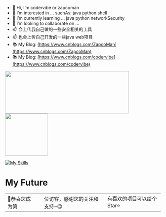 

- 👋 Hi, I’m codervibe or zapcoman
- 👀 I’m interested in ...  suchAs: java python shell 
- 🌱 I’m currently learning ... java python networkSecurity
- 💞️ I’m looking to collaborate on ...
- 📫 会上传我自己做的一些安全相关的工具
- 📫 也会上传自己开发的一些java web项目
- 📚 My Blog: [https://www.cnblogs.com/ZapcoMan](https://www.cnblogs.com/ZapcoMan)
- 📚 My Blog: [https://www.cnblogs.com/codervibe](https://www.cnblogs.com/codervibe)



<img align='' height="137px" src="https://github-readme-stats.zohan.tech/api?username=zapcoman&hide_title=true&hide_border=true&show_icons=true&include_all_commits=true&bg_color=0,EC6C6C,FFD479,FFFC79,73FA79&theme=graywhite&locale=cn" width="400"><img align="" height="137px"  src="https://github-readme-stats.vercel.app/api/top-langs/?username=zapcoman&hide_title=true&hide_border=true&layout=compact&bg_color=0,73FA79,73FDFF,D783FF,EC6C6C&theme=graywhite&locale=cn" />



[![My Skills](https://skillicons.dev/icons?i=vim,md,html,css,js,bootstrap,ts,c,cpp,java,eclipse,idea,go,ruby,rider,python,pycharm,maven,spring,mysql,redis,mongodb,vuejs,nodejs,vite,npm,yarn,webstorm,electron,git,linux,ubuntu,debian,kali,arch,windows,powershell,raspberrypi,github,gitlab,githubactions,workers,wordpress,stackoverflow,twitter)](https://skillicons.dev)

<!---
codervibe/codervibe is a ✨ special ✨ repository because its `README.md` (this file) appears on your GitHub profile.
You can click the Preview link to take a look at your changes.
[![Anurag's GitHub stats](https://github-readme-stats.vercel.app/api?username=codervibe&count_private=true&show_icons=true&theme=radical&repo=github-readme-stats&bg_color=0,EC6C6C,FFD479,FFFC79,73FA79)](https://github.com/anuraghazra/github-readme-stats) 
<picture>
  <source media="(prefers-color-scheme: dark)" srcset="https://raw.githubusercontent.com/Zapcoman/Zapcoman/output/github-contribution-grid-snake-dark.svg">
  <source media="(prefers-color-scheme: light)" srcset="https://raw.githubusercontent.com/Zapcoman/Zapcoman/output/github-contribution-grid-snake.svg">
  <img alt="github contribution grid snake animation" src="https://raw.githubusercontent.com/Zapcoman/Zapcoman/output/github-contribution-grid-snake.svg">
</picture>
<img align="" height="137px" src="https://github-readme-stats.vercel.app/api?username=zapcoman&hide_title=true&hide_border=true&show_icons=true&include_all_commits=true&line_height=21&bg_color=0,EC6C6C,FFD479,FFFC79,73FA79&theme=graywhite&locale=cn" />
<table>
  <tr>
    <td>
     <img src="https://github-readme-stats.vercel.app/api/top-langs/?username=zapcoman&layout=compact&hide=scss,html,less,freemarker">
    </td>
    <td>
     <a href="https://github.com/anuraghazra/convoychat">
     <img align="right" src="https://github-readme-stats.vercel.app/api?username=zapcoman&show_icons=true&repo=github-readme-stats&count_private=true&cache_seconds=86400&theme=algolia&locale=cn" width="400" />
     </a>
    </td>
  </tr>
</table>
<img align="" height="137px" src="https://github-readme-stats.vercel.app/api/top-langs/?username=zapcoman&hide_title=true&hide_border=true&layout=compact&bg_color=0,FFFC79,F3EDFF,73FEFF,D783FF&theme=graywhite&locale=cn&hide=scss,html,less,freemarker" />

<img align="" height="137px" src="https://github-readme-stats.vercel.app/api?username=zapcoman&hide_title=true&hide_border=true&show_icons=true&include_all_commits=true&line_height=21&bg_color=0,EC6C6C,FFD479,FFFC79,73FA79&theme=graywhite&locale=cn" />


--->



# My Future

<table>
  <tr>
    <td>🥰恭喜您成为第</td>
    <td wight='900px'><img src="https://profile-counter.glitch.me/codevibe/count.svg" alt="" /></td>
    <td>位访客，感谢您的关注和支持~😍</td>
    <td>有喜欢的项目可以给个Star⭐</td>
  </tr>
</table>


